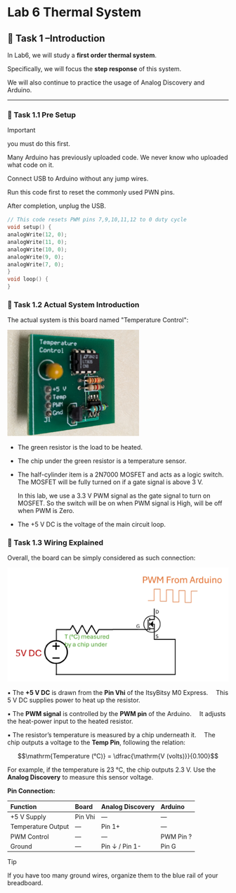 # Lab 6 Thermal System

## :dart: Task 1 –Introduction


In Lab6, we will study a **first order thermal system**.

Specifically, we will focus the **step response** of this system.

We will also continue to practice the usage of Analog Discovery and Arduino.

---
### 📌 Task 1.1 Pre Setup
> [!IMPORTANT]  
> you must do this first.

Many Arduino has previously uploaded code. We never know who uploaded what code on
it.

Connect USB to Arduino without any jump wires. 

Run this code first to reset the commonly used PWN pins.

After completion, unplug the USB.

```c
// This code resets PWM pins 7,9,10,11,12 to 0 duty cycle
void setup() {
analogWrite(12, 0);
analogWrite(11, 0);
analogWrite(10, 0);
analogWrite(9, 0);
analogWrite(7, 0);
}
void loop() {
}
```

### 📌 Task 1.2 Actual System Introduction

The actual system is this board named "Temperature Control":

<img src="Pic/boardsystem.png" width="300">

* The green resistor is the load to be heated.
* The chip under the green resistor is a temperature sensor.
* The half-cylinder item is a 2N7000 MOSFET and acts as a logic switch. The MOSFET
will be fully turned on if a gate signal is above 3 V.

	In this lab, we use a 3.3 V PWM signal as the gate signal to turn on MOSFET.
So the switch will be on when PWM signal is High, will be off when PWM is Zero.
* The +5 V DC is the voltage of the main circuit loop.


### 📌 Task 1.3 Wiring Explained

Overall, the board can be simply considered as such connection:

<img src="Pic/schematic.png" width="600">

▪ The **+5 V DC** is drawn from the **Pin Vhi** of the ItsyBitsy M0 Express.
 This 5 V DC supplies power to heat up the resistor.

▪ The **PWM signal** is controlled by the **PWM pin** of the Arduino.
 It adjusts the heat-power input to the heated resistor.

▪ The resistor’s temperature is measured by a chip underneath it.
 The chip outputs a voltage to the **Temp Pin**, following the relation:

$$\mathrm{Temperature (°C)} = \dfrac{\mathrm{V (volts)}}{0.100}$$

For example, if the temperature is 23 °C, the chip outputs 2.3 V.
Use the **Analog Discovery** to measure this sensor voltage.

**Pin Connection:**

| **Function**       | **Board** | **Analog Discovery** | **Arduino** |
| :----------------- | :-------- | :------------------- | :---------- |
| +5 V Supply        | Pin Vhi   | —                    | —           |
| Temperature Output | —         | Pin 1+               | —           |
| PWM Control        | —         | —                    | PWM Pin ?   |
| Ground             | —         | Pin ↓ / Pin 1-       | Pin G       |

> [!TIP]
> If you have too many ground wires, organize them to the blue rail of your breadboard.
